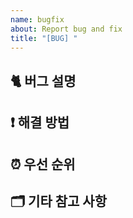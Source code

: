 ```yaml
---
name: bugfix
about: Report bug and fix
title: "[BUG] "
---
```


## 🐈 버그 설명

## ❗ 해결 방법

## ⏰ 우선 순위

<!-- hot: 긴급 수정, warm: 일반적인 수정, cool: 천천히 해도 되는 수정 -->

## 🗂️ 기타 참고 사항
